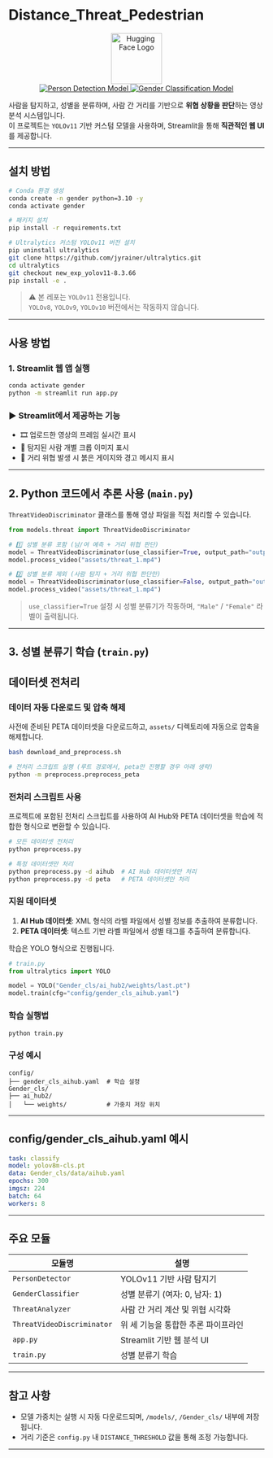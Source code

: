 # Distance_Threat_Pedestrian


<div align="center">
  <img src="https://pds.saramin.co.kr/company/logo/202208/26/rh7mst_fm5y-1purslx_logo.png" width="100" alt="Hugging Face Logo" />
</div>

<div align="center">
  <a href="https://huggingface.co/PIA-SPACE-LAB/PersonDet_v3.2.0">
    <img alt="Person Detection Model"
         src="https://img.shields.io/badge/🤗 View on Hugging Face-PersonDet_v3.2.0-yellow?style=flat-square" />
  </a>
  <a href="https://huggingface.co/PIA-SPACE-LAB/PersonGenderCls_v3.2.0">
        <img alt="Gender Classification Model"
            src="https://img.shields.io/badge/🤗 View on Hugging Face-GenderCls_v3.2.0-yellow?style=flat-square" />
  </a>
</div>


사람을 탐지하고, 성별을 분류하며, 사람 간 거리를 기반으로 **위협 상황을 판단**하는 영상 분석 시스템입니다.  
이 프로젝트는 `YOLOv11` 기반 커스텀 모델을 사용하며, Streamlit을 통해 **직관적인 웹 UI**를 제공합니다.

---

## 설치 방법

```bash
# Conda 환경 생성
conda create -n gender python=3.10 -y
conda activate gender

# 패키지 설치
pip install -r requirements.txt

# Ultralytics 커스텀 YOLOv11 버전 설치
pip uninstall ultralytics
git clone https://github.com/jyrainer/ultralytics.git
cd ultralytics
git checkout new_exp_yolov11-8.3.66
pip install -e .
```

> ⚠️ 본 레포는 `YOLOv11` 전용입니다.  
> `YOLOv8`, `YOLOv9`, `YOLOv10` 버전에서는 작동하지 않습니다.

---

## 사용 방법

###  1. Streamlit 웹 앱 실행

```bash
conda activate gender
python -m streamlit run app.py
```

### ▶️ Streamlit에서 제공하는 기능

- 🎞️ 업로드한 영상의 프레임 실시간 표시
- 👥 탐지된 사람 개별 크롭 이미지 표시
- 🚨 거리 위협 발생 시 붉은 게이지와 경고 메시지 표시

---

## 2. Python 코드에서 추론 사용 (`main.py`)

`ThreatVideoDiscriminator` 클래스를 통해 영상 파일을 직접 처리할 수 있습니다.

```python
from models.threat import ThreatVideoDiscriminator

# 1️⃣ 성별 분류 포함 (남/여 예측 + 거리 위협 판단)
model = ThreatVideoDiscriminator(use_classifier=True, output_path="output/result1.mp4")
model.process_video("assets/threat_1.mp4")

# 2️⃣ 성별 분류 제외 (사람 탐지 + 거리 위협 판단만)
model = ThreatVideoDiscriminator(use_classifier=False, output_path="output/result2.mp4")
model.process_video("assets/threat_1.mp4")
```

> `use_classifier=True` 설정 시 성별 분류기가 작동하며, `"Male"` / `"Female"` 라벨이 출력됩니다.

---

## 3. 성별 분류기 학습 (`train.py`)


## 데이터셋 전처리

### 데이터 자동 다운로드 및 압축 해제

사전에 준비된 PETA 데이터셋을 다운로드하고, `assets/` 디렉토리에 자동으로 압축을 해제합니다.

```bash
bash download_and_preprocess.sh

# 전처리 스크립트 실행 (루트 경로에서, peta만 진행할 경우 아래 생략)
python -m preprocess.preprocess_peta
```

### 전처리 스크립트 사용

프로젝트에 포함된 전처리 스크립트를 사용하여 AI Hub와 PETA 데이터셋을 학습에 적합한 형식으로 변환할 수 있습니다.

```bash
# 모든 데이터셋 전처리
python preprocess.py

# 특정 데이터셋만 처리
python preprocess.py -d aihub  # AI Hub 데이터셋만 처리 
python preprocess.py -d peta   # PETA 데이터셋만 처리
```

### 지원 데이터셋

1. **AI Hub 데이터셋**: XML 형식의 라벨 파일에서 성별 정보를 추출하여 분류합니다.
2. **PETA 데이터셋**: 텍스트 기반 라벨 파일에서 성별 태그를 추출하여 분류합니다.

학습은 YOLO 형식으로 진행됩니다.

```python
# train.py
from ultralytics import YOLO

model = YOLO("Gender_cls/ai_hub2/weights/last.pt")
model.train(cfg="config/gender_cls_aihub.yaml")
```


### 학습 실행법

```bash
python train.py
```

### 구성 예시

```
config/
├── gender_cls_aihub.yaml  # 학습 설정
Gender_cls/
├── ai_hub2/
│   └── weights/           # 가중치 저장 위치
```

---

## config/gender_cls_aihub.yaml 예시

```yaml
task: classify
model: yolov8m-cls.pt
data: Gender_cls/data/aihub.yaml
epochs: 300
imgsz: 224
batch: 64
workers: 8
```

---

## 주요 모듈

| 모듈명 | 설명 |
|--------|------|
| `PersonDetector` | YOLOv11 기반 사람 탐지기 |
| `GenderClassifier` | 성별 분류기 (여자: 0, 남자: 1) |
| `ThreatAnalyzer` | 사람 간 거리 계산 및 위협 시각화 |
| `ThreatVideoDiscriminator` | 위 세 기능을 통합한 추론 파이프라인 |
| `app.py` | Streamlit 기반 웹 분석 UI |
| `train.py` | 성별 분류기 학습 |

---

## 참고 사항

- 모델 가중치는 실행 시 자동 다운로드되며, `/models/`, `/Gender_cls/` 내부에 저장됩니다.
- 거리 기준은 `config.py` 내 `DISTANCE_THRESHOLD` 값을 통해 조정 가능합니다.

---

